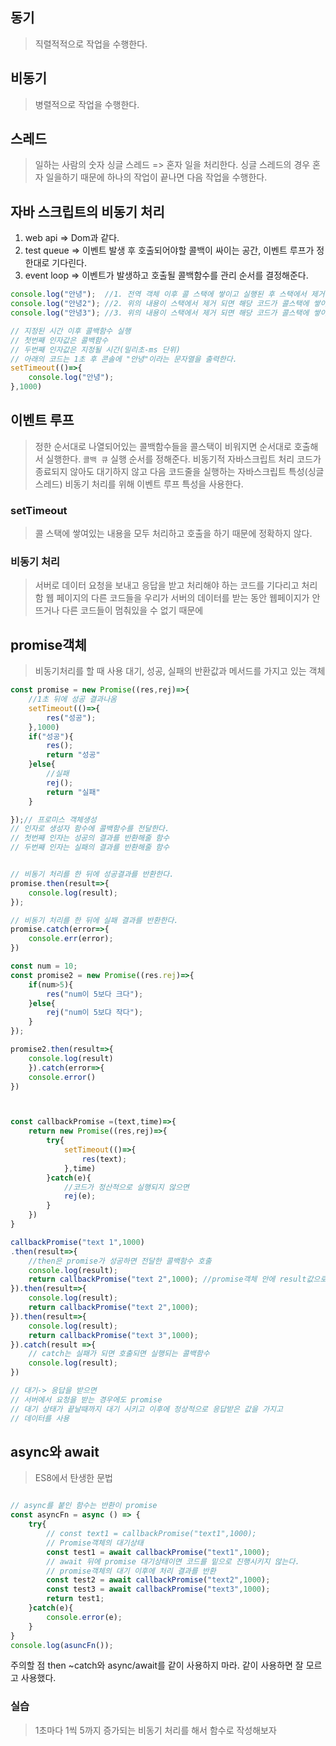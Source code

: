 ## 동기
> 직렬적적으로 작업을 수행한다.

## 비동기
> 병렬적으로 작업을 수행한다.

## 스레드
> 일하는 사람의 숫자
> 싱글 스레드 => 혼자 일을 처리한다.
> 싱글 스레드의 경우 혼자 일을하기 때문에 하나의 작업이 끝나면 다음 작업을 수행한다.

## 자바 스크립트의 비동기 처리
1. web api      => Dom과 같다.
2. test queue   => 이벤트 발생 후 호출되어야할 콜백이 싸이는 공간, 이벤트 루프가 정한대로 기다린다.
3. event loop   => 이벤트가 발생하고 호출될 콜백함수를 관리 순서를 결정해준다.

```js
console.log("안녕");  //1. 전역 객체 이후 콜 스택에 쌓이고 실행된 후 스택에서 제거
console.log("안녕2"); //2. 위의 내용이 스택에서 제거 되면 해당 코드가 콜스택에 쌓이고 실행된 후 제거
console.log("안녕3"); //3. 위의 내용이 스택에서 제거 되면 해당 코드가 콜스택에 쌓이고 실행된 후 제거

// 지정된 시간 이후 콜백함수 실행
// 첫번째 인자값은 콜백함수
// 두번째 인자값은 지정될 시간(밀리초-ms 단위)
// 아래의 코드는 1초 후 콘솔에 "안녕"이라는 문자열을 출력한다.
setTimeout(()=>{
    console.log("안녕");
},1000)


```
## 이벤트 루프
> 정한 순서대로 나열되어있는 콜백함수들을 콜스택이 비워지면 순서대로 호출해서 실행한다. `콜백 큐`
> 실행 순서를 정해준다. 
> 비동기적 자바스크립트 처리 코드가 종료되지 않아도 대기하지 않고 다음 코드줄을 실행하는 자바스크립트 특성(싱글 스레드)
> 비동기 처리를 위해 이벤트 루프 특성을 사용한다. 

### setTimeout
> 콜 스택에 쌓여있는 내용을 모두 처리하고 호출을 하기 때문에 정확하지 않다.

### 비동기 처리
> 서버로 데이터 요청을 보내고 응답을 받고 처리해야 하는 코드를 기다리고 처리함
> 웹 페이지의 다른 코드들을 우리가 서버의 데이터를 받는 동안 웹페이지가 안뜨거나 다른 코드들이 멈춰있을 수 없기 때문에

## promise객체
> 비동기처리를 할 때 사용
> 대기, 성공, 실패의 반환값과 메서드를 가지고 있는 객체

```js
const promise = new Promise((res,rej)=>{
    //1초 뒤에 성공 결과나옴
    setTimeout(()=>{
        res("성공");
    },1000)
    if("성공"){
        res();
        return "성공"
    }else{
        //실패
        rej();
        return "실패"
    }

});// 프로미스 객체생성
// 인자로 생성자 함수에 콜백함수를 전달한다.
// 첫번째 인자는 성공의 결과를 반환해줄 함수
// 두번째 인자는 실패의 결과를 반환해줄 함수 


// 비동기 처리를 한 뒤에 성공결과를 반환한다.
promise.then(result=>{
    console.log(result);
});

// 비동기 처리를 한 뒤에 실패 결과를 반환한다.
promise.catch(error=>{
    console.err(error);
})

const num = 10;
const promise2 = new Promise((res.rej)=>{
    if(num>5){
        res("num이 5보다 크다");
    }else{
        rej("num이 5보댜 작다");
    }
});

promise2.then(result=>{
    console.log(result)
    }).catch(error=>{
    console.error()
})



const callbackPromise =(text,time)=>{
    return new Promise((res,rej)=>{
        try{
            setTimeout(()=>{
                res(text);
            },time)
        }catch(e){
            //코드가 정산적으로 실행되지 않으면
            rej(e);
        }
    })
}

callbackPromise("text 1",1000)
.then(result=>{
    //then은 promise가 성공하면 전달한 콜백함수 호출
    console.log(result);
    return callbackPromise("text 2",1000); //promise객체 안에 result값으로 할당한다.
}).then(result=>{
    console.log(result);
    return callbackPromise("text 2",1000);
}).then(result=>{
    console.log(result);
    return callbackPromise("text 3",1000);
}).catch(result =>{
    // catch는 실패가 되면 호출되면 실행되는 콜백함수
    console.log(result);
})

// 대기-> 응답을 받으면
// 서버에서 요청을 받는 경우에도 promise
// 대기 상태가 끝날때까지 대기 시키고 이후에 정상적으로 응답받은 값을 가지고
// 데이터를 사용
```

## async와 await 
> ES8에서 탄생한 문법
```js

// async를 붙인 함수는 반환이 promise
const asyncFn = async () => {
    try{
        // const text1 = callbackPromise("text1",1000);
        // Promise객체의 대기상태
        const test1 = await callbackPromise("text1",1000);
        // await 뒤에 promise 대기상태이면 코드를 밑으로 진행시키지 않는다.
        // promise객체의 대기 이후에 처리 결과를 반환
        const test2 = await callbackPromise("text2",1000);
        const test3 = await callbackPromise("text3",1000);
        return test1;
    }catch(e){
        console.error(e);
    }
}
console.log(asuncFn());
```

주의할 점
then ~catch와 async/await를 같이 사용하지 마라.
같이 사용하면 잘 모르고 사용했다.

### 실습
> 1초마다 1씩 5까지 증가되는 비동기 처리를 해서 함수로 작성해보자